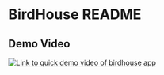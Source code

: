# BirdHouse README

## Demo Video
[![Link to quick demo video of birdhouse app](https://i9.ytimg.com/vi/o_4FIHM3fbY/mq2.jpg?sqp=CJ_0tu4F&rs=AOn4CLChztTKMu5IrQcB_bm3LLX-iD-SPg)](https://youtu.be/o_4FIHM3fbY)
